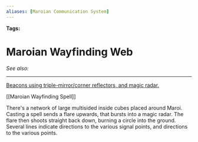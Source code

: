 ```yaml
---
aliases: [Maroian Communication System]
---
```


**Tags:** 
# Maroian Wayfinding Web
*See also:* 
___
[Beacons using triple-mirror/corner reflectors, and magic radar.](https://www.youtube.com/watch?v=dsRsap2_RAc)

[[Maroian Wayfinding Spell]]

There's a network of large multisided inside cubes placed around Maroi. Casting a spell sends a flare upwards, that bursts into a magic radar. The flare then shoots straight back down, burning a circle into the ground. Several lines indicate directions to the various signal points, and directions to the various points.